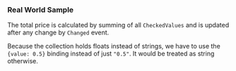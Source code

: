### Real World Sample

The total price is calculated by summing of all `CheckedValues` and is updated after any change by `Changed` event.

Because the collection holds floats instead of strings, we have to use the `{value: 0.5}` binding instead of just `"0.5"`. 
It would be treated as string otherwise.